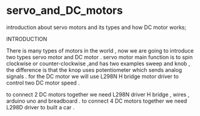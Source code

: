# servo_and_DC_motors
introduction about servo motors and its types and how DC motor works;

INTRODUCTION


There is many types of motors in the world , now we are going to introduce two types servo motor and DC motor . servo motor main function is to spin clockwise or counter-clockwise ,and has two examples sweep and knob , the difference is that the knop uses potentiometer which sends analog signals . for the DC motor we will use L298N H bridge motor driver to control two DC motor speed .



to connect 2 DC motors together we need L298N driver H bridge , wires , arduino uno and  breadboard . to connect 4 DC motors together we need L298D driver to built a car .
